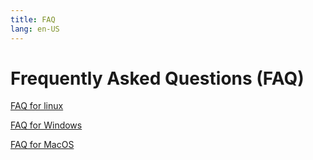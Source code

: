 ```yaml
---
title: FAQ
lang: en-US
---
```


# Frequently Asked Questions (FAQ)
[FAQ for linux](faq_linux.md)

[FAQ for Windows](faq_windows.md)

[FAQ for MacOS](faq_macos.md)
